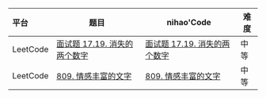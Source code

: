 



| 平台     | 题目                                                         | nihao'Code                                                   | 难度 |
| :------- | ------------------------------------------------------------ | ------------------------------------------------------------ | ---- |
| LeetCode | [面试题 17.19. 消失的两个数字](https://leetcode.cn/problems/missing-two-lcci/) | [面试题 17.19. 消失的两个数字](https://github.com/xuhaodong1/nihao_algorithm_notes/blob/d0062c90250bcfd6c9adfc1784972cd78c8d6b63/LeetCode/DoublePointer.swift#L13-L26) | 中等 |
| LeetCode | [809. 情感丰富的文字](https://leetcode.cn/problems/expressive-words/) | [809. 情感丰富的文字](https://github.com/xuhaodong1/nihao_algorithm_notes/blob/1d688da802e63f52d50495d4f681bdf4bad3431a/LeetCode/DoublePointer.swift#L28-L54) | 中等 |

